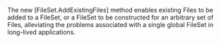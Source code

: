 The new [FileSet.AddExistingFiles] method enables existing Files to be
added to a FileSet, or a FileSet to be constructed for an arbitrary
set of Files, alleviating the problems associated with a single global
FileSet in long-lived applications.
